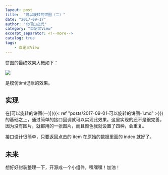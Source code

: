 ```yaml
---
layout: post
title:  "可以旋转的饼图（二）"
date: "2017-09-17"
author: "北邙山之光"
category: "自定义View"
excerpt_separator: <!--more-->
catalog: true  
tags: 
    - 自定义View
---
```




饼图的最终效果大概如下：

![](/img/in-post/piechart.gif)

<!--more-->

是模仿timi记账的效果。


## 实现

在[可以旋转的饼图(一)]({{< ref "posts/2017-09-01-可以旋转的饼图-1.md" >}})的基础之上，通过简单的接口回调就可以实现此效果。这里实现的还不是很完善，因为没有图片，就都用的一张图片，而且颜色我就设置了四种，会重复。

接口设计很简单，只要返回点击的 item 在原始的数据里面的 index 就好了。

## 未来
想好好封装整理一下，开源成一个小组件，嘿嘿嘿！加油！
